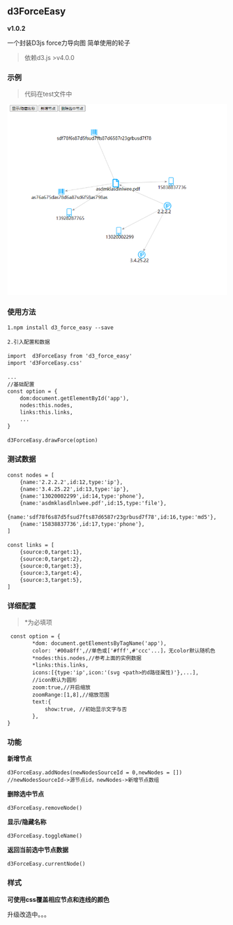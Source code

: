 ## d3ForceEasy
**v1.0.2**

 一个封装D3js force力导向图 简单使用的轮子

>依赖d3.js >v4.0.0

### 示例
> 代码在test文件中

![test1](./img/test1.png)
### 使用方法

    1.npm install d3_force_easy --save
    
    2.引入配置和数据
    
    import  d3ForceEasy from 'd3_force_easy'
    import 'd3ForceEasy.css'
    
    ...
    //基础配置
    const option = {
        dom:document.getElementById('app'),
        nodes:this.nodes,
        links:this.links,
        ...
    }
 
    d3ForceEasy.drawForce(option)


### 测试数据
```
const nodes = [
    {name:'2.2.2.2',id:12,type:'ip'},
    {name:'3.4.25.22',id:13,type:'ip'},
    {name:'13020002299',id:14,type:'phone'},
    {name:'asdmklasdlnlwee.pdf',id:15,type:'file'},
    {name:'sdf78f6s87d5fsud7fts87d6587r23grbusd7f78',id:16,type:'md5'},
    {name:'15838837736',id:17,type:'phone'},
]

const links = [
    {source:0,target:1},
    {source:0,target:2},
    {source:0,target:3},
    {source:3,target:4},
    {source:3,target:5},
]

```

### 详细配置
> *为必填项
```
 const option = {
        *dom: document.getElementsByTagName('app'),
        color: '#00a8ff',//单色或['#fff',#'ccc'...]，无color默认随机色
        *nodes:this.nodes,//参考上面的实例数据
        *links:this.links,
        icons:[{type:'ip',icon:'(svg <path>的d路径属性)'},...],
        //icon默认为圆形
        zoom:true,//开启缩放
        zoomRange:[1,8],//缩放范围
        text:{
            show:true, //初始显示文字与否
        },
}
```

### 功能

**新增节点**

    d3ForceEasy.addNodes(newNodesSourceId = 0,newNodes = [])
    //newNodesSourceId->源节点id，newNodes->新增节点数组 
  
**删除选中节点**

    d3ForceEasy.removeNode()
    
**显示/隐藏名称**

    d3ForceEasy.toggleName()    
    
**返回当前选中节点数据**

    d3ForceEasy.currentNode()


### 样式
**可使用css覆盖相应节点和连线的颜色**



升级改造中。。。